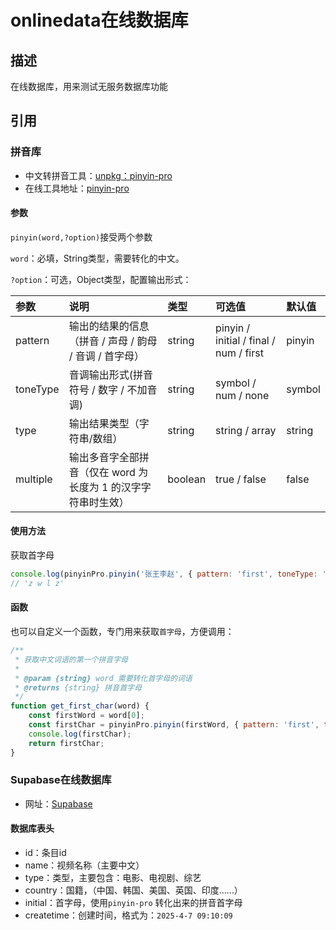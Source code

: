 # onlinedata在线数据库

## 描述

在线数据库，用来测试无服务数据库功能



## 引用

### 拼音库

- 中文转拼音工具：[unpkg：pinyin-pro](https://unpkg.com/pinyin-pro@3)
- 在线工具地址：[pinyin-pro](https://pinyin-pro.cn/)

#### 参数

`pinyin(word,?option)`接受两个参数

`word`：必填，String类型，需要转化的中文。

`?option`：可选，Object类型，配置输出形式：

| 参数     | 说明                                                         | 类型    | 可选值                                 | 默认值 |
| :------- | :----------------------------------------------------------- | :------ | :------------------------------------- | :----- |
| pattern  | 输出的结果的信息（拼音 / 声母 / 韵母 / 音调 / 首字母）       | string  | pinyin / initial / final / num / first | pinyin |
| toneType | 音调输出形式(拼音符号 / 数字 / 不加音调)                     | string  | symbol / num / none                    | symbol |
| type     | 输出结果类型（字符串/数组）                                  | string  | string / array                         | string |
| multiple | 输出多音字全部拼音（仅在 word 为长度为 1 的汉字字符串时生效） | boolean | true / false                           | false  |

#### 使用方法

获取首字母

```js
console.log(pinyinPro.pinyin('张王李赵', { pattern: 'first', toneType: 'none', type: 'string' }));
// 'z w l z'
```

#### 函数

也可以自定义一个函数，专门用来获取`首字母`，方便调用：

```js
/**
 * 获取中文词语的第一个拼音字母
 *
 * @param {string} word 需要转化首字母的词语
 * @returns {string} 拼音首字母
 */
function get_first_char(word) {
    const firstWord = word[0];
    const firstChar = pinyinPro.pinyin(firstWord, { pattern: 'first', toneType: 'none', type: 'string' });
    console.log(firstChar);
    return firstChar;
}
```





### Supabase在线数据库

- 网址：[Supabase](https://supabase.com/)

#### 数据库表头

- id：条目id
- name：视频名称（主要中文）
- type：类型，主要包含：电影、电视剧、综艺
- country：国籍，（中国、韩国、美国、英国、印度……）
- initial：首字母，使用`pinyin-pro` 转化出来的拼音首字母
- createtime：创建时间，格式为：`2025-4-7 09:10:09`

















